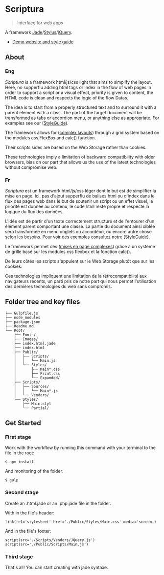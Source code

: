 # Scriptura
> Interface for web apps

A framework [Jade](http://jade-lang.com/)/[Stylus](https://learnboost.github.io/stylus/)/[jQuery](https://jquery.com/).

* [Demo website and style guide](https://scriptura.github.io/)

## About

### Eng

_Scriptura_ is a framework html/js/css light that aims to simplify the layout. Here, no supperflu adding html tags or index in the flow of web pages in order to support a script or a visual effect, priority is given to content, the HTML code is clean and respects the logic of the flow Datas.

The idea is to start from a properly structured text and to surround it with a parent element with a class. The part of the target document will be transformed as tabs or accordion menu, or anything else as appropriate. For examples see our ([StyleGuide](./Pages/StyleGuide.html)).

The framework allows for ([complex layouts](./Pages/Layouts.html)) through a grid system based on the modules css FlexBox and calc() function.

Their scripts sides are based on the Web Storage rather than cookies.

These technologies imply a limitation of backward compatibility with older browsers, bias on our part that allows us the use of the latest technologies without compromise web.

### Fr

_Scriptura_ est un framework html/js/css léger dont le but est de simplifier la mise en page. Ici, pas d'ajout supperflu de balises html ou d'index dans le flux des pages web dans le but de soutenir un script ou un effet visuel, la priorité est donnée au contenu, le code html reste propre et respecte la logique du flux des données.

L'idée est de partir d'un texte correctement structuré et de l'entourer d'un élément parent comportant une classe. La partie du document ainsi ciblée sera transformée en menu onglets ou accordéon, ou encore autre chose selon les besoins. Pour voir des exemples consultez notre ([StyleGuide](./Pages/StyleGuide.html)).

Le framework permet des ([mises en page complexes](./Pages/Layouts.html)) grâce à un système de grille basé sur les modules css flexbox et la fonction calc().

De leurs côtés les scripts s'appuient sur le Web Storage plutôt que sur les cookies.

Ces technologies impliquent une limitation de la rétrocompatibilité aux navigateurs récents, un parti pris de notre part qui nous permet l'utilisation des dernières technologies du web sans compromis.

## Folder tree and key files

    ├── Gulpfile.js
    ├── node_modules
    ├── package.json
    ├── Readme.md
    └── Root/
        ├── Fonts/
        ├── Images/
        ├── index.html.jade
        ├── index.html
        ├── Public/
        │   ├── Scripts/
        │   │   └── Main.js
        │   └── Styles/
        │       ├── Main*.css
        │       ├── Print.css
        │       └── Expanded/
        ├── Scripts/
        │   ├── Sources/
        │   │   └── Main*.js
        │   └── Vendors/
        └── Styles/
            ├── Main.styl
            └── Partial/

## Get Started

### First stage

Work with the workflow by running this command with your terminal to the file in the root:

    $ npm install

And monitoring of the folder:

    $ gulp

### Second stage

Create an .html.jade or an .php.jade file in the folder.

With in the file's header:

    link(rel='stylesheet' href='./Public/Styles/Main.css' media='screen')

And in the file's footer:

    script(src='./Scripts/Vendors/JQuery.js')
    script(src='./Public/Scripts/Main.js')

### Third stage

That's all! You can start creating with jade syntaxe.
